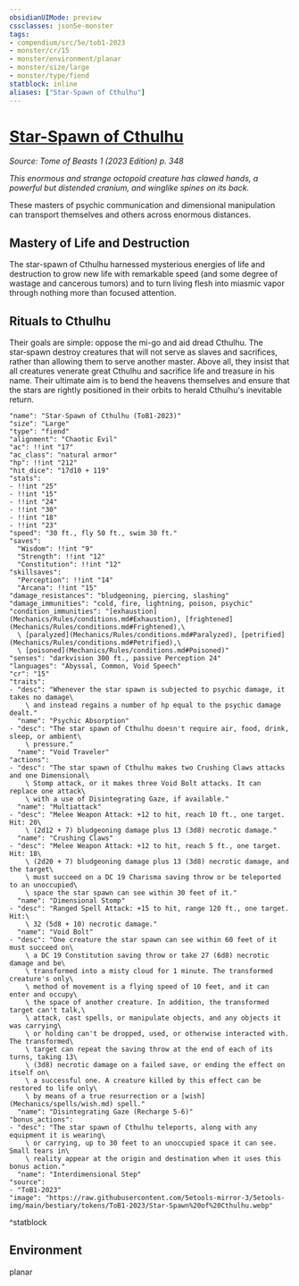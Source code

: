 ```yaml
---
obsidianUIMode: preview
cssclasses: json5e-monster
tags:
- compendium/src/5e/tob1-2023
- monster/cr/15
- monster/environment/planar
- monster/size/large
- monster/type/fiend
statblock: inline
aliases: ["Star-Spawn of Cthulhu"]
---
```

# [Star-Spawn of Cthulhu](Mechanics\bestiary\fiend/star-spawn-of-cthulhu-tob1-2023.md)
*Source: Tome of Beasts 1 (2023 Edition) p. 348*  

*This enormous and strange octopoid creature has clawed hands, a powerful but distended cranium, and winglike spines on its back.*

These masters of psychic communication and dimensional manipulation can transport themselves and others across enormous distances.

## Mastery of Life and Destruction

The star-spawn of Cthulhu harnessed mysterious energies of life and destruction to grow new life with remarkable speed (and some degree of wastage and cancerous tumors) and to turn living flesh into miasmic vapor through nothing more than focused attention.

## Rituals to Cthulhu

Their goals are simple: oppose the mi-go and aid dread Cthulhu. The star‑spawn destroy creatures that will not serve as slaves and sacrifices, rather than allowing them to serve another master. Above all, they insist that all creatures venerate great Cthulhu and sacrifice life and treasure in his name. Their ultimate aim is to bend the heavens themselves and ensure that the stars are rightly positioned in their orbits to herald Cthulhu's inevitable return.

```statblock
"name": "Star-Spawn of Cthulhu (ToB1-2023)"
"size": "Large"
"type": "fiend"
"alignment": "Chaotic Evil"
"ac": !!int "17"
"ac_class": "natural armor"
"hp": !!int "212"
"hit_dice": "17d10 + 119"
"stats":
- !!int "25"
- !!int "15"
- !!int "24"
- !!int "30"
- !!int "18"
- !!int "23"
"speed": "30 ft., fly 50 ft., swim 30 ft."
"saves":
  "Wisdom": !!int "9"
  "Strength": !!int "12"
  "Constitution": !!int "12"
"skillsaves":
  "Perception": !!int "14"
  "Arcana": !!int "15"
"damage_resistances": "bludgeoning, piercing, slashing"
"damage_immunities": "cold, fire, lightning, poison, psychic"
"condition_immunities": "[exhaustion](Mechanics/Rules/conditions.md#Exhaustion), [frightened](Mechanics/Rules/conditions.md#Frightened),\
  \ [paralyzed](Mechanics/Rules/conditions.md#Paralyzed), [petrified](Mechanics/Rules/conditions.md#Petrified),\
  \ [poisoned](Mechanics/Rules/conditions.md#Poisoned)"
"senses": "darkvision 300 ft., passive Perception 24"
"languages": "Abyssal, Common, Void Speech"
"cr": "15"
"traits":
- "desc": "Whenever the star spawn is subjected to psychic damage, it takes no damage\
    \ and instead regains a number of hp equal to the psychic damage dealt."
  "name": "Psychic Absorption"
- "desc": "The star spawn of Cthulhu doesn't require air, food, drink, sleep, or ambient\
    \ pressure."
  "name": "Void Traveler"
"actions":
- "desc": "The star spawn of Cthulhu makes two Crushing Claws attacks and one Dimensional\
    \ Stomp attack, or it makes three Void Bolt attacks. It can replace one attack\
    \ with a use of Disintegrating Gaze, if available."
  "name": "Multiattack"
- "desc": "Melee Weapon Attack: +12 to hit, reach 10 ft., one target. Hit: 20\
    \ (2d12 + 7) bludgeoning damage plus 13 (3d8) necrotic damage."
  "name": "Crushing Claws"
- "desc": "Melee Weapon Attack: +12 to hit, reach 5 ft., one target. Hit: 18\
    \ (2d20 + 7) bludgeoning damage plus 13 (3d8) necrotic damage, and the target\
    \ must succeed on a DC 19 Charisma saving throw or be teleported to an unoccupied\
    \ space the star spawn can see within 30 feet of it."
  "name": "Dimensional Stomp"
- "desc": "Ranged Spell Attack: +15 to hit, range 120 ft., one target. Hit:\
    \ 32 (5d8 + 10) necrotic damage."
  "name": "Void Bolt"
- "desc": "One creature the star spawn can see within 60 feet of it must succeed on\
    \ a DC 19 Constitution saving throw or take 27 (6d8) necrotic damage and be\
    \ transformed into a misty cloud for 1 minute. The transformed creature's only\
    \ method of movement is a flying speed of 10 feet, and it can enter and occupy\
    \ the space of another creature. In addition, the transformed target can't talk,\
    \ attack, cast spells, or manipulate objects, and any objects it was carrying\
    \ or holding can't be dropped, used, or otherwise interacted with. The transformed\
    \ target can repeat the saving throw at the end of each of its turns, taking 13\
    \ (3d8) necrotic damage on a failed save, or ending the effect on itself on\
    \ a successful one. A creature killed by this effect can be restored to life only\
    \ by means of a true resurrection or a [wish](Mechanics/spells/wish.md) spell."
  "name": "Disintegrating Gaze (Recharge 5-6)"
"bonus_actions":
- "desc": "The star spawn of Cthulhu teleports, along with any equipment it is wearing\
    \ or carrying, up to 30 feet to an unoccupied space it can see. Small tears in\
    \ reality appear at the origin and destination when it uses this bonus action."
  "name": "Interdimensional Step"
"source":
- "ToB1-2023"
"image": "https://raw.githubusercontent.com/5etools-mirror-3/5etools-img/main/bestiary/tokens/ToB1-2023/Star-Spawn%20of%20Cthulhu.webp"
```
^statblock

## Environment

planar